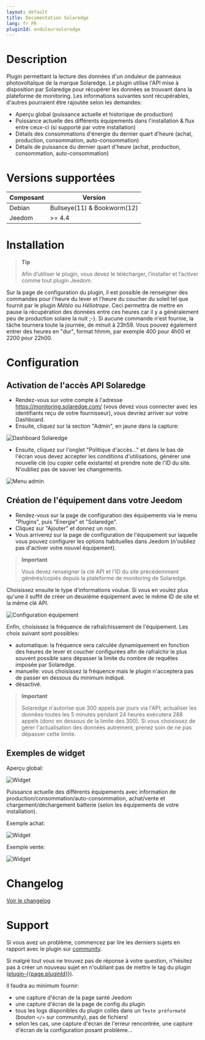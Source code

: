 ```yaml
---
layout: default
title: Documentation Solaredge
lang: fr_FR
pluginId: onduleursolaredge
---
```


# Description

Plugin permettant la lecture des données d'un onduleur de panneaux photovoltaïque de la marque Solaredge.
Le plugin utilise l'API mise à disposition par Solaredge pour récupérer les données se trouvant dans la plateforme de monitoring.
Les informations suivantes sont récupérables, d'autres pourraient être rajoutée selon les demandes:

- Aperçu global (puissance actuelle et historique de production)
- Puissance actuelle des différents équipements dans l'installation & flux entre ceux-ci (si supporté par votre installation)
- Détails des consommations d'énergie du dernier quart d'heure (achat, production, consommation, auto-consommation)
- Détails de puissance du dernier quart d'heure (achat, production, consommation, auto-consommation)

# Versions supportées

| Composant | Version                     |
|-----------|-----------------------------|
| Debian    | Bullseye(11) & Bookworm(12) |
| Jeedom    | >= 4.4                      |

# Installation

> **Tip**
>
> Afin d’utiliser le plugin, vous devez le télécharger, l’installer et l’activer comme tout plugin Jeedom.

Sur la page de configuration du plugin, il est possible de renseigner des commandes pour l'heure du lever et l'heure du coucher du soleil tel que fournit par le plugin *Météo* ou *Héliotrope*. Ceci permettra de mettre en pause la récupération des données entre ces heures car il y a généralement peu de production solaire la nuit ;-). Si aucune commande n'est fournie, la tâche tournera toute la journée, de minuit à 23h59. Vous pouvez également entrer des heures en "dur", format hhmm, par exemple 400 pour 4h00 et 2200 pour 22h00.

# Configuration

## Activation de l'accès API Solaredge

- Rendez-vous sur votre compte à l'adresse <https://monitoring.solaredge.com/> (vous devez vous connecter avec les identifiants reçu de votre fournisseur), vous devriez arriver sur votre Dashboard.
- Ensuite, cliquez sur la section "Admin", en jaune dans la capture:

![Dashboard Solaredge](../images/solaredge_dashboard.png "Dashboard Solaredge")

- Ensuite, cliquez sur l'onglet "Politique d'accès..." et dans le bas de l'écran vous devez accepter les conditions d'utilisations, générer une nouvelle clé (ou copier celle existante) et prendre note de l'ID du site. N'oubliez pas de sauver les changements.

![Menu admin](../images/solaredge_admin.png "Menu admin")

## Création de l'équipement dans votre Jeedom

- Rendez-vous sur la page de configuration des équipements via le menu "Plugins", puis "Energie" et "Solaredge".
- Cliquez sur "Ajouter" et donnez un nom.
- Vous arriverez sur la page de configuration de l'équipement sur laquelle vous pouvez configurer les options habituelles dans Jeedom (n'oubliez pas d'activer votre nouvel équipement).

> **Important**
>
> Vous devez renseigner la clé API et l'ID du site précédemment générés/copiés depuis la plateforme de monitoring de Solaredge.

Choisissez ensuite le type d'informations voulue. Si vous en voulez plus qu'une il suffit de créer un deuxième équipement avec le même ID de site et la même clé API.

![Configuration équipement](../images/equip_config.png "Configuration équipement")

Enfin, choisissez la fréquence de rafraîchissement de l'équipement. Les choix suivant sont possibles:

- automatique: la fréquence sera calculée dynamiquement en fonction des heures de lever et coucher configurées afin de rafraîchir le plus souvent possible sans dépasser la limite du nombre de requêtes imposée par Solaredge.
- manuelle: vous choisissez la fréquence mais le plugin n'acceptera pas de passer en dessous du minimum indiqué.
- désactivé.

> **Important**
>
> Solaredge n'autorise que 300 appels par jours via l'API; actualiser les données toutes les 5 minutes pendant 24 heures exécutera 288 appels (donc en dessous de la limite des 300). Si vous choisissez de gérer l'actualisation des données autrement, prenez soin de ne pas dépasser cette limite.

## Exemples de widget

Aperçu global:

![Widget](../images/widget.png "Widget")

Puissance actuelle des différents équipements avec information de production/consommation/auto-consommation, achat/vente et chargement/déchargement batterie (selon les équipements de votre installation).

Exemple achat:

![Widget](../images/widget_powerflow_purchased.png "Widget")

Exemple vente:

![Widget](../images/widget_powerflow_feedin.png "Widget")

# Changelog

[Voir le changelog](./changelog)

# Support

Si vous avez un problème, commencez par lire les derniers sujets en rapport avec le plugin sur [community]({{site.forum}}/tag/plugin-{{page.pluginId}}).

Si malgré tout vous ne trouvez pas de réponse à votre question, n'hésitez pas à créer un nouveau sujet en n'oubliant pas de mettre le tag du plugin ([plugin-{{page.pluginId}}]({{site.forum}}/tag/plugin-{{page.pluginId}})).

Il faudra au minimum fournir:

- une capture d'écran de la page santé Jeedom
- une capture d'écran de la page de config du plugin
- tous les logs disponibles du plugin collés dans un `Texte préformaté` (bouton `</>` sur community), pas de fichiers!
- selon les cas, une capture d'écran de l'erreur rencontrée, une capture d'écran de la configuration posant problème...
